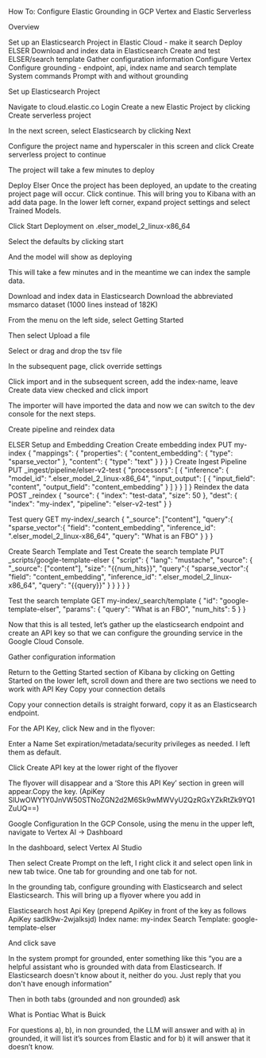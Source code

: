 How To: Configure Elastic Grounding in GCP Vertex and Elastic Serverless 

Overview

Set up an Elasticsearch Project in Elastic Cloud - make it search
Deploy ELSER
Download and index data in Elasticsearch
Create and test ELSER/search template
Gather configuration information
Configure Vertex
Configure grounding - endpoint, api, index name and search template
System commands
Prompt with and without grounding


Set up Elasticsearch Project

Navigate to cloud.elastic.co
Login
Create a new Elastic Project by clicking Create serverless project


In the next screen, select Elasticsearch by clicking Next


Configure the project name and hyperscaler in this screen and click Create serverless project to continue


The project will take a few minutes to deploy

Deploy Elser
Once the project has been deployed,  an update to the creating project page will occur. Click continue. This will bring you to Kibana with an add data page. In the lower left corner, expand project settings and select Trained Models.


Click Start Deployment on .elser_model_2_linux-x86_64




Select the defaults by clicking start


And the model will show as deploying


This will take a few minutes and in the meantime we can index the sample data.

Download and index data in Elasticsearch
Download the abbreviated msmarco dataset (1000 lines instead of 182K)


From the menu on the left side, select Getting Started


Then select Upload a file


Select or drag and drop the tsv file 



In the subsequent page, click override settings


Click import and in the subsequent screen, add the index-name, leave Create data view checked and click import


The importer will have imported the data and now we can switch to the dev console for the next steps.

Create pipeline and reindex data

ELSER Setup and Embedding Creation
Create embedding index
PUT my-index
{
 "mappings": {
   "properties": {
     "content_embedding": {
       "type": "sparse_vector"
     },
     "content": {
       "type": "text"
     }
   }
 }
}
Create Ingest Pipeline
PUT _ingest/pipeline/elser-v2-test
{
 "processors": [
   {
     "inference": {
       "model_id": ".elser_model_2_linux-x86_64",
       "input_output": [
         {
           "input_field": "content",
           "output_field": "content_embedding"
         }
       ]
     }
   }
 ]
}
Reindex the data
POST _reindex
{
 "source": {
   "index": "test-data",
   "size": 50
 },
 "dest": {
   "index": "my-index",
   "pipeline": "elser-v2-test"
 }
}


Test query
GET my-index/_search
{
 "_source": ["content"],
  "query":{
     "sparse_vector":{
        "field": "content_embedding",
        "inference_id": ".elser_model_2_linux-x86_64",
        "query": "What is an FBO"
     }
  }
}


Create Search Template and Test
Create the search template
PUT _scripts/google-template-elser
{
 "script": {
   "lang": "mustache",
   "source": {
     "_source": ["content"],
       "size": "{{num_hits}}",
       "query":{
         "sparse_vector":{
           "field": "content_embedding",
           "inference_id": ".elser_model_2_linux-x86_64",
           "query": "{{query}}"
         }
       }
   }
 }
} 


Test the search template
GET my-index/_search/template
{
 "id": "google-template-elser",
 "params": {
   "query": "What is an FBO",
   "num_hits": 5
 }
}


Now that this is all tested, let’s gather up the elasticsearch endpoint and create an API key so that we can configure the grounding service in the Google Cloud Console.

Gather configuration information

Return to the Getting Started section of Kibana by clicking on Getting Started on the lower left, scroll down and there are two sections we need to work with
API Key
Copy your connection details



Copy your connection details is straight forward, copy it as an Elasticsearch endpoint.

For the API Key, click New and in the flyover:


Enter a Name
Set expiration/metadata/security privileges as needed. I left them as default.

Click Create API key at the lower right of the flyover

The flyover will disappear and a ‘Store this API Key’ section in green will appear.Copy the key. (ApiKey SlUwOWY1Y0JnVW50STNoZGN2d2M6Sk9wMWVyU2QzRGxYZkRtZk9YQ1ZuUQ==)


Google Configuration
In the GCP Console, using the menu in the upper left, navigate to Vertex AI -> Dashboard


In the dashboard, select Vertex AI Studio

Then select Create Prompt on the left, I right click it and select open link in new tab twice. One tab for grounding and one tab for not.


In the grounding tab, configure grounding with Elasticsearch and select Elasticsearch. This will bring up a flyover where you add in

Elasticsearch host
Api Key (prepend ApiKey in front of the key as follows ApiKey sadlk9w-2wjalksjd)
Index name: my-index
Search Template: google-template-elser

And click save



In the system prompt for grounded, enter something like this
“you are a helpful assistant who is grounded with data from Elasticsearch. If Elasticsearch doesn't know about it, neither do you. Just reply that you don't have enough information”

Then in both tabs (grounded and non grounded) ask

What is Pontiac
What is Buick

For questions a), b), in non grounded, the LLM will answer and with a) in grounded, it will list it’s sources from Elastic and for b) it will answer that it doesn’t know.


